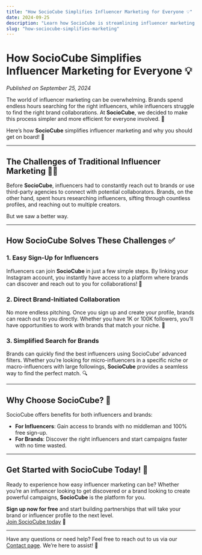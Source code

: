 ```yaml
---
title: "How SocioCube Simplifies Influencer Marketing for Everyone 💡"
date: 2024-09-25
description: "Learn how SocioCube is streamlining influencer marketing for influencers and brands alike—making it easier, faster, and more efficient."
slug: "how-sociocube-simplifies-marketing"
---
```


# How SocioCube Simplifies Influencer Marketing for Everyone 💡

*Published on September 25, 2024*

The world of influencer marketing can be overwhelming. Brands spend endless hours searching for the right influencers, while influencers struggle to find the right brand collaborations. At **SocioCube**, we decided to make this process simpler and more efficient for everyone involved. 🤝

Here’s how **SocioCube** simplifies influencer marketing and why you should get on board! 🚀

---

## The Challenges of Traditional Influencer Marketing 🤦‍♂️

Before **SocioCube**, influencers had to constantly reach out to brands or use third-party agencies to connect with potential collaborators. Brands, on the other hand, spent hours researching influencers, sifting through countless profiles, and reaching out to multiple creators.

But we saw a better way.

---

## How SocioCube Solves These Challenges ✅

### 1. Easy Sign-Up for Influencers
Influencers can join **SocioCube** in just a few simple steps. By linking your Instagram account, you instantly have access to a platform where brands can discover and reach out to you for collaborations! 🌟

### 2. Direct Brand-Initiated Collaboration
No more endless pitching. Once you sign up and create your profile, brands can reach out to you directly. Whether you have 1K or 100K followers, you’ll have opportunities to work with brands that match your niche. 🙌

### 3. Simplified Search for Brands
Brands can quickly find the best influencers using SocioCube’ advanced filters. Whether you’re looking for micro-influencers in a specific niche or macro-influencers with large followings, **SocioCube** provides a seamless way to find the perfect match. 🔍

---

## Why Choose SocioCube? 🤔

SocioCube offers benefits for both influencers and brands:

- **For Influencers**: Gain access to brands with no middleman and 100% free sign-up.
- **For Brands**: Discover the right influencers and start campaigns faster with no time wasted.

---

## Get Started with SocioCube Today! 🚀

Ready to experience how easy influencer marketing can be? Whether you’re an influencer looking to get discovered or a brand looking to create powerful campaigns, **SocioCube** is the platform for you.

**Sign up now for free** and start building partnerships that will take your brand or influencer profile to the next level.  
[Join SocioCube today](https://sociocube.com/register) 🎯

---

Have any questions or need help? Feel free to reach out to us via our [Contact page](https://sociocube.com/contact). We’re here to assist! 💬
